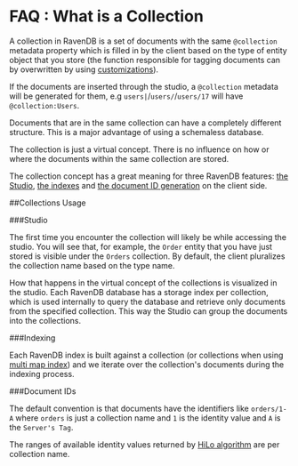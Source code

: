 ﻿# FAQ : What is a Collection

A collection in RavenDB is a set of documents with the same `@collection` metadata property which is filled in by the client based on the type of entity object that you store (the function responsible for tagging documents can by overwritten by using [customizations](../../client-api/configuration/identifier-generation/global#findtypetagname-and-finddynamictagname)). 

If the documents are inserted through the studio, a `@collection` metadata will be generated for them, e.g `users|`/`users/`/`users/17` will have `@collection:Users`.

Documents that are in the same collection can have a completely different structure. This is a major advantage of using a schemaless database.

The collection is just a virtual concept. There is no influence on how or where the documents within the same collection are stored. 

The collection concept has a great meaning for three RavenDB features: [the Studio](../../studio/database/documents/documents-and-collections), [the indexes](../../indexes/what-are-indexes) and [the document ID generation](../../client-api/document-identifiers/working-with-document-identifiers) on the client side.

##Collections Usage

###Studio

The first time you encounter the collection will likely be while accessing the studio. You will see that, for example, the `Order` entity that you have just stored is visible under the `Orders` collection. By default, the client pluralizes the collection name based on the type name. 

How that happens in the virtual concept of the collections is visualized in the studio. Each RavenDB database has a storage index per collection, which is used internally to query the database and retrieve only documents from the specified collection. This way the Studio can group the documents into the collections.

###Indexing

Each RavenDB index is built against a collection (or collections when using [multi map index](../../indexes/multi-map-indexes)) and we iterate over the collection's documents during the indexing process.

###Document IDs

The default convention is that documents have the identifiers like `orders/1-A` where `orders` is just a collection name and `1` is the identity value and `A` is the `Server's Tag`. 

The ranges of available identity values returned by [HiLo algorithm](../../client-api/document-identifiers/hilo-algorithm) are per collection name.

